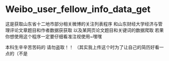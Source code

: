 # Weibo_user_fellow_info_data_get
这是获取山东省十二地市部分相关微博的关注列表程序
和山东财经大学经济与管理评论文章题目和作者数据获获取
以及某网页论文题目和关键词的数据爬取
若果你想使用这个程序一定要仔细看准注视使用~嘿嘿

本科生辛辛苦苦码的 请勿盗取！！
（其实我上传这个时为了让自己的简历好看一点的（不是
